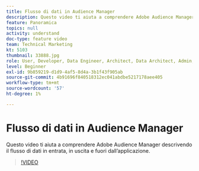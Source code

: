 ```yaml
---
title: Flusso di dati in Audience Manager
description: Questo video ti aiuta a comprendere Adobe Audience Manager descrivendo il flusso di dati in entrata, in uscita e fuori dall’applicazione.
feature: Panoramica
topics: null
activity: understand
doc-type: feature video
team: Technical Marketing
kt: 5103
thumbnail: 33888.jpg
role: User, Developer, Data Engineer, Architect, Data Architect, Admin, Leader
level: Beginner
exl-id: 9b859219-d1d9-4af5-8d4a-3b1f43f905ab
source-git-commit: 4b91696f840518312ec041abdbe5217178aee405
workflow-type: tm+mt
source-wordcount: '57'
ht-degree: 1%

---
```


# Flusso di dati in Audience Manager

Questo video ti aiuta a comprendere Adobe Audience Manager descrivendo il flusso di dati in entrata, in uscita e fuori dall’applicazione.

>[!VIDEO](https://video.tv.adobe.com/v/33888/?quality=12)
